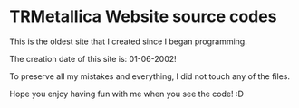 # TRMetallica Website source codes

This is the oldest site that I created since I began programming.

The creation date of this site is: 01-06-2002!

To preserve all my mistakes and everything, I did not touch any of the files.

Hope you enjoy having fun with me when you see the code! :D
